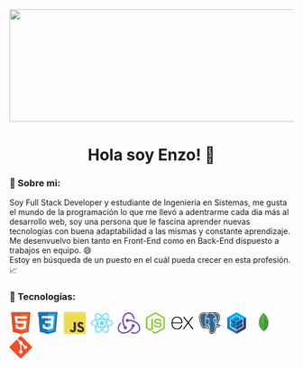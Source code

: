 <div id="header" align="center">
    <img src="https://media.giphy.com/media/CXnj3jCwvETngjy11B/giphy-downsized-large.gif" width="700" height="200"/>
    <h1 align="center">Hola soy Enzo! 👋</h1>
</div>






### 🧑 Sobre mi:

Soy Full Stack Developer y estudiante de Ingeniería en Sistemas, me gusta el mundo de la programación lo que me llevó a adentrarme cada dia más al desarrollo web, soy una persona que le fascina aprender nuevas tecnologías con buena adaptabilidad a las mismas y constante aprendizaje. Me desenvuelvo bien tanto en Front-End como en Back-End dispuesto a trabajos en equipo. 😄   
Estoy en búsqueda de un puesto en el cuál pueda crecer en esta profesión. 📈


<div id="tec" align="left">
    <h3>🔨 Tecnologías:</h3>
    <div>
        <img src="https://github.com/devicons/devicon/blob/master/icons/html5/html5-original.svg" title="HTML5" alt="HTML" width="40" weight="40" />&nbsp;
        <img src="https://github.com/devicons/devicon/blob/master/icons/css3/css3-original.svg" title="CSS" alt="CSS" width="40" weight="40" />&nbsp;
        <img src="https://github.com/devicons/devicon/blob/master/icons/javascript/javascript-original.svg" title="JavaScript" alt="JavaScript" width="40" weight="40" />&nbsp;
        <img src="https://github.com/devicons/devicon/blob/master/icons/react/react-original.svg" title="React" alt="React" width="40" weight="40" />&nbsp;
        <img src="https://github.com/devicons/devicon/blob/master/icons/redux/redux-original.svg" title="Redux" alt="Redux" width="40" weight="40" />&nbsp;
        <img src="https://github.com/devicons/devicon/blob/master/icons/nodejs/nodejs-original.svg" title="NodeJs" alt="NodeJs" width="40" weight="40" />&nbsp;
        <img src="https://github.com/devicons/devicon/blob/master/icons/express/express-original.svg" title="Express" alt="Express" width="40" weight="40" />&nbsp;
        <img src="https://github.com/devicons/devicon/blob/master/icons/postgresql/postgresql-original.svg" title="SQL" alt="SQL" width="40" weight="40" />&nbsp;
        <img src="https://github.com/devicons/devicon/blob/master/icons/sequelize/sequelize-original.svg" title="Sequelize" alt="Sequelize" width="40" weight="40" />&nbsp;
        <img src="https://github.com/devicons/devicon/blob/master/icons/mongodb/mongodb-original.svg" title="Mongo" alt="Mongo" width="40" weight="40" />&nbsp;
        <img src="https://github.com/devicons/devicon/blob/master/icons/git/git-original.svg" title="Git" alt="Git" width="40" weight="40" />&nbsp;
    </div>
</div>

<!--


Here are some ideas to get you started:

- 🔭 I’m currently working on ...
- 🌱 I’m currently learning ...
- 👯 I’m looking to collaborate on ...
- 🤔 I’m looking for help with ...
- 💬 Ask me about ...
- 📫 How to reach me: ...
- 😄 Pronouns: ...
- ⚡ Fun fact: ...
-->
